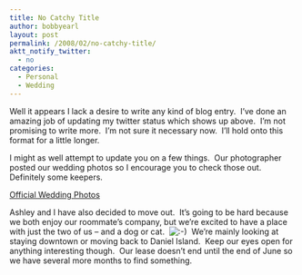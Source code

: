 ```yaml
---
title: No Catchy Title
author: bobbyearl
layout: post
permalink: /2008/02/no-catchy-title/
aktt_notify_twitter:
  - no
categories:
  - Personal
  - Wedding
---
```

Well it appears I lack a desire to write any kind of blog entry.  I&#8217;ve done an amazing job of updating my twitter status which shows up above.  I&#8217;m not promising to write more.  I&#8217;m not sure it necessary now.  I&#8217;ll hold onto this format for a little longer.

I might as well attempt to update you on a few things.  Our photographer posted our wedding photos so I encourage you to check those out.  Definitely some keepers.

<a href="http://holycityphotography.smugmug.com/gallery/4102994_RtXru" target="_blank">Official Wedding Photos</a>

Ashley and I have also decided to move out.  It&#8217;s going to be hard because we both enjoy our roommate&#8217;s company, but we&#8217;re excited to have a place with just the two of us &#8211; and a dog or cat.  <img src="http://life.bobbyearl.com/wp-includes/images/smilies/icon_smile.gif" alt=":-)" class="wp-smiley" />  We&#8217;re mainly looking at staying downtown or moving back to Daniel Island.  Keep our eyes open for anything interesting though.  Our lease doesn&#8217;t end until the end of June so we have several more months to find something.